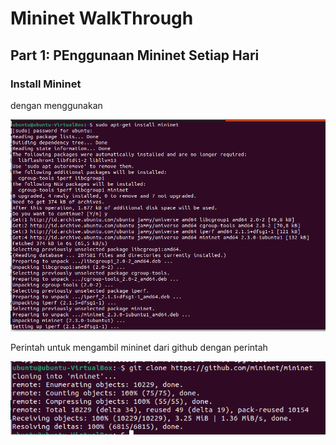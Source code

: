 # Mininet WalkThrough

## Part 1: PEnggunaan Mininet Setiap Hari

### Install Mininet

dengan menggunakan 

![1](m44/10.png)

Perintah untuk mengambil mininet dari github dengan perintah

![2](m44/11.png)
